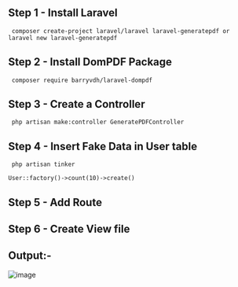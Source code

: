## Step 1 - Install Laravel 
<code> composer create-project laravel/laravel laravel-generatepdf or laravel new laravel-generatepdf </code>

## Step 2 - Install DomPDF Package
<code> composer require barryvdh/laravel-dompdf </code>

## Step 3 - Create a Controller
<code> php artisan make:controller GeneratePDFController </code>

## Step 4 - Insert Fake Data in User table
<code> php artisan tinker </code>
<br>
<code> User::factory()->count(10)->create() </code>

## Step 5 - Add Route

## Step 6 - Create View file

## Output:-

![image](https://user-images.githubusercontent.com/90952992/209433021-375a8634-53b3-4e95-8ee3-68900f6f8952.png)
